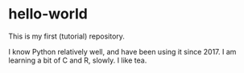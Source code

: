 # hello-world
This is my first (tutorial) repository.

I know Python relatively well, and have been using it since 2017.
I am learning a bit of C and R, slowly.
I like tea.
